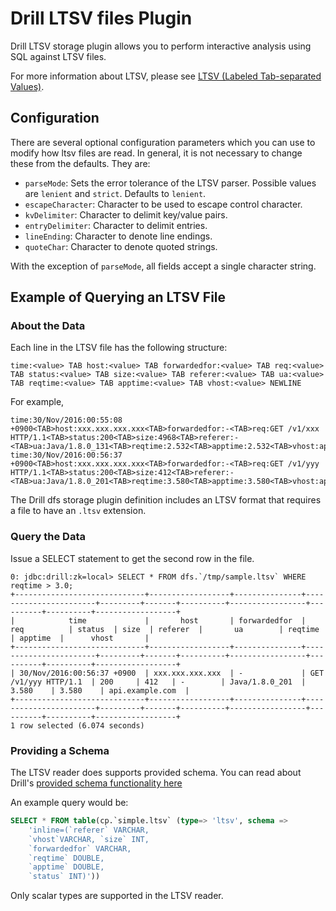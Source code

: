 # Drill LTSV files Plugin

Drill LTSV storage plugin allows you to perform interactive analysis using SQL against LTSV files.

For more information about LTSV, please see [LTSV (Labeled Tab-separated Values)](http://ltsv.org/).

## Configuration
There are several optional configuration parameters which you can use to modify how ltsv files are read.  In general, it is not necessary to change these from the defaults.  They are:

* `parseMode`: Sets the error tolerance of the LTSV parser.  Possible values are `lenient` and `strict`.  Defaults to `lenient`.
* `escapeCharacter`: Character to be used to escape control character.
* `kvDelimiter`: Character to delimit key/value pairs.
* `entryDelimiter`: Character to delimit entries.
* `lineEnding`: Character to denote line endings.
* `quoteChar`: Character to denote quoted strings.

With the exception of `parseMode`, all fields accept a single character string.

## Example of Querying an LTSV File

### About the Data

Each line in the LTSV file has the following structure:

```
time:<value> TAB host:<value> TAB forwardedfor:<value> TAB req:<value> TAB status:<value> TAB size:<value> TAB referer:<value> TAB ua:<value> TAB reqtime:<value> TAB apptime:<value> TAB vhost:<value> NEWLINE
```

For example,

```
time:30/Nov/2016:00:55:08 +0900<TAB>host:xxx.xxx.xxx.xxx<TAB>forwardedfor:-<TAB>req:GET /v1/xxx HTTP/1.1<TAB>status:200<TAB>size:4968<TAB>referer:-<TAB>ua:Java/1.8.0_131<TAB>reqtime:2.532<TAB>apptime:2.532<TAB>vhost:api.example.com
time:30/Nov/2016:00:56:37 +0900<TAB>host:xxx.xxx.xxx.xxx<TAB>forwardedfor:-<TAB>req:GET /v1/yyy HTTP/1.1<TAB>status:200<TAB>size:412<TAB>referer:-<TAB>ua:Java/1.8.0_201<TAB>reqtime:3.580<TAB>apptime:3.580<TAB>vhost:api.example.com
```

The Drill dfs storage plugin definition includes an LTSV format that requires a file to have an `.ltsv` extension.

### Query the Data

Issue a SELECT statement to get the second row in the file.

```
0: jdbc:drill:zk=local> SELECT * FROM dfs.`/tmp/sample.ltsv` WHERE reqtime > 3.0;
+-----------------------------+------------------+---------------+-----------------------+---------+-------+----------+-----------------+----------+----------+------------------+
|            time             |       host       | forwardedfor  |          req          | status  | size  | referer  |       ua        | reqtime  | apptime  |      vhost       |
+-----------------------------+------------------+---------------+-----------------------+---------+-------+----------+-----------------+----------+----------+------------------+
| 30/Nov/2016:00:56:37 +0900  | xxx.xxx.xxx.xxx  | -             | GET /v1/yyy HTTP/1.1  | 200     | 412   | -        | Java/1.8.0_201  | 3.580    | 3.580    | api.example.com  |
+-----------------------------+------------------+---------------+-----------------------+---------+-------+----------+-----------------+----------+----------+------------------+
1 row selected (6.074 seconds)
```

### Providing a Schema
The LTSV reader does supports provided schema.  You can read about Drill's [provided schema functionality here](https://drill.apache.org/docs/plugin-configuration-basics/#specifying-the-schema-as-table-function-parameter)

An example query would be:

```sql
SELECT * FROM table(cp.`simple.ltsv` (type=> 'ltsv', schema => 
    'inline=(`referer` VARCHAR, 
    `vhost`VARCHAR, `size` INT, 
    `forwardedfor` VARCHAR, 
    `reqtime` DOUBLE, 
    `apptime` DOUBLE, 
    `status` INT)'))
```
Only scalar types are supported in the LTSV reader.

